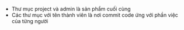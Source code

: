 - Thư mục project và admin là sản phẩm cuối cùng
- Các thư mục với tên thành viên là nơi commit code ứng với phần việc của từng người
